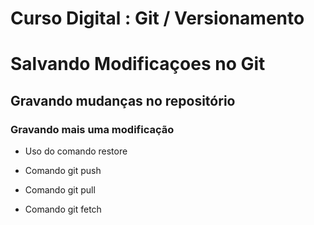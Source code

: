 # Curso Digital : Git / Versionamento

# Salvando Modificaçoes no Git

## Gravando mudanças no repositório

### Gravando mais uma modificação

* Uso do comando restore

* Comando git push

* Comando git pull

* Comando git fetch
